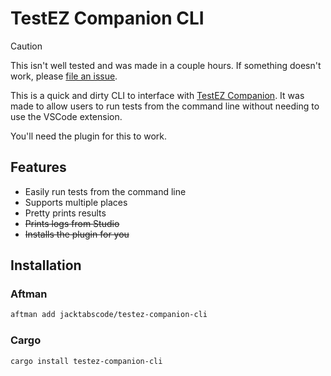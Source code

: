 # TestEZ Companion CLI

> [!CAUTION]
> This isn't well tested and was made in a couple hours. If something doesn't work, please [file an issue](https://github.com/jackTabsCode/testez-companion-cli/issues).

This is a quick and dirty CLI to interface with [TestEZ Companion](https://github.com/tacheometry/testez-companion). It was made to allow users to run tests from the command line without needing to use the VSCode extension.

You'll need the plugin for this to work.

## Features

-   Easily run tests from the command line
-   Supports multiple places
-   Pretty prints results
-   ~~Prints logs from Studio~~
-   ~~Installs the plugin for you~~

## Installation

### Aftman

```sh
aftman add jacktabscode/testez-companion-cli
```

### Cargo

```sh
cargo install testez-companion-cli
```
